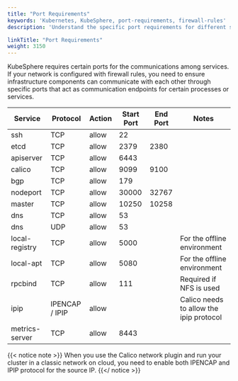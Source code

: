 ```yaml
---
title: "Port Requirements"
keywords: 'Kubernetes, KubeSphere, port-requirements, firewall-rules'
description: 'Understand the specific port requirements for different services in KubeSphere.'

linkTitle: "Port Requirements"
weight: 3150
---
```



KubeSphere requires certain ports for the communications among services. If your network is configured with firewall rules, you need to ensure infrastructure components can communicate with each other through specific ports that act as communication endpoints for certain processes or services.

|Service|Protocol|Action|Start Port|End Port|Notes
|---|---|---|---|---|---|
|ssh|TCP|allow|22|
|etcd|TCP|allow|2379|2380|
|apiserver|TCP|allow|6443|
|calico|TCP|allow|9099|9100|
|bgp|TCP|allow|179||
|nodeport|TCP|allow|30000|32767|
|master|TCP|allow|10250|10258|
|dns|TCP|allow|53|
|dns|UDP|allow|53|
|local-registry|TCP|allow|5000||For the offline environment|
|local-apt|TCP|allow|5080||For the offline environment|
|rpcbind|TCP|allow|111|| Required if NFS is used|
|ipip| IPENCAP / IPIP|allow| | |Calico needs to allow the ipip protocol |
|metrics-server| TCP|allow| 8443 |


{{< notice note >}}
When you use the Calico network plugin and run your cluster in a classic network on cloud, you need to enable both IPENCAP and IPIP protocol for the source IP.
{{</ notice >}}